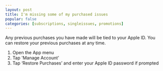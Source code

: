 ```yaml
---
layout: post
title: I'm missing some of my purchased issues
popular: false
categories: [subscriptions, singleissues, promotions]
---
```

Any previous purchases you have made will be tied to your Apple ID. You can restore your previous purchases at any time.

1. Open the App menu
2. Tap 'Manage Account'
3. Tap ‘Restore Purchases’ and enter your Apple ID password if prompted
